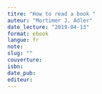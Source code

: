 ```yaml
---
titre: "How to read a book "
auteur: "Mortimer J. Adler"
date_lecture: "2019-04-13"
format: ebook
langue: fr
note:
slug: ""
couverture: 
isbn: 
date_pub: 
editeur: 
---
```

